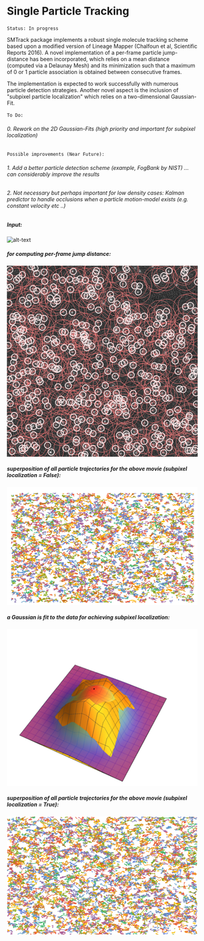 Single Particle Tracking
=======

`Status: In progress`

SMTrack package implements a robust single molecule tracking scheme based upon a modified version of Lineage Mapper (Chalfoun et al, Scientific Reports 2016). A novel implementation of a per-frame particle jump-distance has been incorporated, which relies on a mean distance (computed via a Delaunay Mesh) and its minimization such that a maximum of 0 or 1 particle association is obtained between consecutive frames.

The implementation is expected to work successfully with numerous particle detection strategies. Another novel aspect is the inclusion of
"subpixel particle localization" which relies on a two-dimensional Gaussian-Fit.

`To Do:`

###### 0. Rework on the 2D Gaussian-Fits (high priority and important for subpixel localization)


`Possible improvements (Near Future):`

###### 1. Add a better particle detection scheme (example, FogBank by NIST) ... can considerably improve the results 

###### 2. Not necessary but perhaps important for low density cases: Kalman predictor to handle occlusions when a particle motion-model exists (e.g. constant velocity etc ..) 




##### Input:

![alt-text](https://github.com/alihashmiii/SMtrack/blob/master/for%20readme/input.gif) 


##### for computing per-frame jump distance:

![alt-text](https://github.com/alihashmiii/SMtrack/blob/master/for%20readme/overlayed%20jump%20distance.png)


##### superposition of all particle trajectories for the above movie (subpixel localization = False):

![alt-text](https://github.com/alihashmiii/SMtrack/blob/master/for%20readme/segoutput.png)


##### a Gaussian is fit to the data for achieving subpixel localization:

![alt-text](https://github.com/alihashmiii/SMtrack/blob/master/for%20readme/gaussianFit.png)


##### superposition of all particle trajectories for the above movie (subpixel localization = True):

![alt-text](https://github.com/alihashmiii/SMtrack/blob/master/for%20readme/subpixoutput.png)

